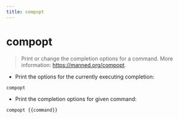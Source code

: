 ```yaml
---
title: compopt
---
```

# compopt

> Print or change the completion options for a command.
> More information: <https://manned.org/compopt>.

- Print the options for the currently executing completion:

`compopt`

- Print the completion options for given command:

`compopt {{command}}`

